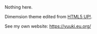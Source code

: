 Nothing here.

Dimemsion theme edited from [HTML5 UP!](https://html5up.net/uploads/demos/dimension).

See my own website:
<https://yuuki.eu.org/>